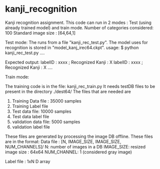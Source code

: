 # kanji_recognition
Kanji recognition assignment.
This code can run in 2 modes : Test (using already trained model) and train mode.
Number of categories considered: 100
Standard image size : [64,64,1]

Test mode:
The runs from a file "kanji_rec_test.py". The model uses for recognition is stored in "model_kanj_irec64.ckpt".
usage:
$ python kanji_rec_test.py <image1> <image2> ....

Expected output:
labelID : xxxx ; Recognized Kanji : X
labelID : xxxx ; Recognized Kanji : X
....

Train mode:

The training code is in the file: kanji_rec_train.py
It needs testDB files to be present in the directory ./dest64/
The files that are needed are
1. Training Data file : 35000 samples
2. Training Label file
3. Test data file: 10000 samples
4. Test data label file
5. validation data file: 5000 samples
6. validation label file


These files are generated by processing the image DB offline. These files are in the format:
Data file : [N, IMAGE_SIZE, IMAGE_SIZE, NUM_CHANNELS]/
N: number of images in a DB
IMAGE_SIZE: resized image size : 64x64
NUM_CHANNEL: 1 (considered gray image)

Label file : 1xN D array
